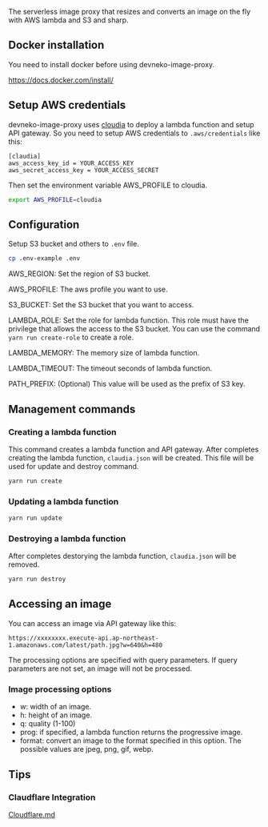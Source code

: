 The serverless image proxy that resizes and converts an image on the fly with AWS lambda and S3 and sharp.

## Docker installation

You need to install docker before using devneko-image-proxy.

https://docs.docker.com/install/

## Setup AWS credentials

devneko-image-proxy uses [cloudia](https://github.com/claudiajs/claudia) to deploy a lambda function and setup API gateway.
So you need to setup AWS credentials to `.aws/credentials` like this:

```
[claudia]
aws_access_key_id = YOUR_ACCESS_KEY
aws_secret_access_key = YOUR_ACCESS_SECRET
```

Then set the environment variable AWS_PROFILE to cloudia.

```bash
export AWS_PROFILE=cloudia
```

## Configuration

Setup S3 bucket and others to `.env` file.

```bash
cp .env-example .env
```

AWS_REGION:
Set the region of S3 bucket.

AWS_PROFILE:
The aws profile you want to use.

S3_BUCKET:
Set the S3 bucket that you want to access.

LAMBDA_ROLE:
Set the role for lambda function.
This role must have the privilege that allows the access to the S3 bucket.
You can use the command `yarn run create-role` to create a role.

LAMBDA_MEMORY:
The memory size of lambda function.

LAMBDA_TIMEOUT:
The timeout seconds of lambda function.

PATH_PREFIX: (Optional)
This value will be used as the prefix of S3 key.

## Management commands

### Creating a lambda function

This command creates a lambda function and API gateway.
After completes creating the lambda function, `claudia.json` will be created.
This file will be used for update and destroy command.

```bash
yarn run create
```

### Updating a lambda function

```bash
yarn run update
```

### Destroying a lambda function

After completes destorying the lambda function, `claudia.json` will be removed.

```bash
yarn run destroy
```

## Accessing an image

You can access an image via API gateway like this:

```
https://xxxxxxxx.execute-api.ap-northeast-1.amazonaws.com/latest/path.jpg?w=640&h=480
```

The processing options are specified with query parameters.
If query parameters are not set, an image will not be processed.

### Image processing options

 - w: width of an image.
 - h: height of an image.
 - q: quality (1-100)
 - prog: if specified, a lambda function returns the progressive image.
 - format: convert an image to the format specified in this option. The possible values are jpeg, png, gif, webp.

## Tips

### Claudflare Integration

[Cloudflare.md](https://github.com/dotneet/devneko-image-proxy/blob/master/Cloudflare.md)

